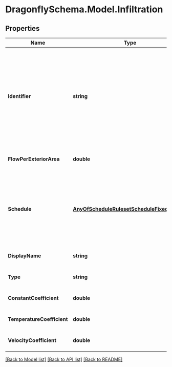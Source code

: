 
# DragonflySchema.Model.Infiltration

## Properties

Name | Type | Description | Notes
------------ | ------------- | ------------- | -------------
**Identifier** | **string** | Text string for a unique object ID. This identifier remains constant as the object is mutated, copied, and serialized to different formats (eg. dict, idf, osm). This identifier is also used to reference the object across a Model. It must be &lt; 100 characters, use only ASCII characters and exclude (, ; ! \\n \\t). | 
**FlowPerExteriorArea** | **double** | Number for the infiltration per exterior surface area in m3/s-m2. | 
**Schedule** | [**AnyOfScheduleRulesetScheduleFixedInterval**](AnyOfScheduleRulesetScheduleFixedInterval.md) | The schedule for the infiltration over the course of the year. The type of this schedule should be Fractional and the fractional values will get multiplied by the flow_per_exterior_area to yield a complete infiltration profile. | 
**DisplayName** | **string** | Display name of the object with no character restrictions. | [optional] 
**Type** | **string** |  | [optional] [default to "Infiltration"]
**ConstantCoefficient** | **double** |  | [optional] [default to 1M]
**TemperatureCoefficient** | **double** |  | [optional] [default to 0M]
**VelocityCoefficient** | **double** |  | [optional] [default to 0M]

[[Back to Model list]](../README.md#documentation-for-models)
[[Back to API list]](../README.md#documentation-for-api-endpoints)
[[Back to README]](../README.md)

